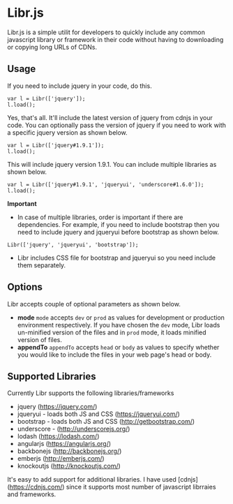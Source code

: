 # Libr.js
Libr.js is a simple utilit for developers to quickly include any common javascript library or framework in their code without having to downloading or copying long URLs of CDNs.

## Usage
If you need to include jquery in your code, do this.

```
var l = Libr(['jquery']);
l.load();
```

Yes, that's all. It'll include the latest version of jquery from cdnjs in your code. You can optionally pass the version of jquery if you need to work with a specific jquery version as shown below.

```
var l = Libr(['jquery#1.9.1']);
l.load();
```

This will include jquery version 1.9.1. You can include multiple libraries as shown below.

```
var l = Libr(['jquery#1.9.1', 'jqueryui', 'underscore#1.6.0']);
l.load();
```

**Important** 
* In case of multiple libraries, order is important if there are dependencies. For example, if you need to include bootstrap then you need to include jquery and jqueryui before bootstrap as shown below.
```
Libr(['jquery', 'jqueryui', 'bootstrap']);
```
* Libr includes CSS file for bootstrap and jqueryui so you need include them separately.

## Options
Libr accepts couple of optional parameters as shown below.
* **mode** 
`mode` accepts `dev` or `prod` as values for development or production environment respectively. If you have chosen the `dev` mode, Libr loads un-minified version of the files and in `prod` mode, it loads minified version of files.
* **appendTo**
`appendTo` accepts `head` or `body` as values to specify whether you would like to include the files in your web page's head or body. 

## Supported Libraries
Currently Libr supports the following libraries/frameworks
* jquery (https://jquery.com/)
* jqueryui - loads both JS and CSS (https://jqueryui.com/)
* bootstrap - loads both JS and CSS (http://getbootstrap.com/)
* underscore - (http://underscorejs.org/)
* lodash (https://lodash.com/)
* angularjs (https://angularjs.org/)
* backbonejs (http://backbonejs.org/)
* emberjs (http://emberjs.com/)
* knockoutjs (http://knockoutjs.com/)

It's easy to add support for additional libraries. I have used [cdnjs] (https://cdnjs.com/) since it supports most number of javascript librraies and frameworks.
